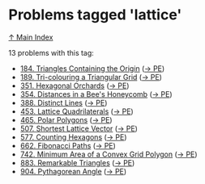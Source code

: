 # Problems tagged 'lattice'

[↑ Main Index](../README.md)

13 problems with this tag:

- [184. Triangles Containing the Origin](../problems/184.md) ([→ PE](https://projecteuler.net/problem=184))
- [189. Tri-colouring a Triangular Grid](../problems/189.md) ([→ PE](https://projecteuler.net/problem=189))
- [351. Hexagonal Orchards](../problems/351.md) ([→ PE](https://projecteuler.net/problem=351))
- [354. Distances in a Bee's Honeycomb](../problems/354.md) ([→ PE](https://projecteuler.net/problem=354))
- [388. Distinct Lines](../problems/388.md) ([→ PE](https://projecteuler.net/problem=388))
- [453. Lattice Quadrilaterals](../problems/453.md) ([→ PE](https://projecteuler.net/problem=453))
- [465. Polar Polygons](../problems/465.md) ([→ PE](https://projecteuler.net/problem=465))
- [507. Shortest Lattice Vector](../problems/507.md) ([→ PE](https://projecteuler.net/problem=507))
- [577. Counting Hexagons](../problems/577.md) ([→ PE](https://projecteuler.net/problem=577))
- [662. Fibonacci Paths](../problems/662.md) ([→ PE](https://projecteuler.net/problem=662))
- [742. Minimum Area of a Convex Grid Polygon](../problems/742.md) ([→ PE](https://projecteuler.net/problem=742))
- [883. Remarkable Triangles](../problems/883.md) ([→ PE](https://projecteuler.net/problem=883))
- [904. Pythagorean Angle](../problems/904.md) ([→ PE](https://projecteuler.net/problem=904))

